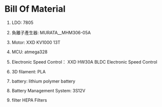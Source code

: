 # Bill Of Material

1. LDO:
7805

2. 負離子產生器:
MURATA__MHM306-05A

3. Motor:
XXD KV1000 13T

4. MCU:
atmega328

5. Electronic Speed Control：
XXD HW30A BLDC Electronic Speed Control

6. 3D filament:
PLA

7. battery:
lithium polymer battery

8. Battery Management System:
3S12V

9. filter
HEPA Filters
